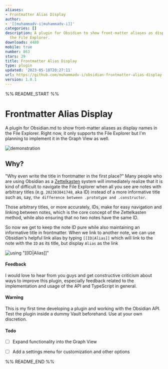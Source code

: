 ```yaml
---
aliases:
- Frontmatter Alias Display
author:
- '[[muhammadv-i|muhammadv-i]]'
categories: []
description: A plugin for Obsidian to show front-matter aliases as display names in
  the File Explorer.
downloads: 4480
mobile: true
number: 863
stars: 29
title: Frontmatter Alias Display
type: plugin
updated: '2023-05-10T20:27:11'
url: https://github.com/muhammadv-i/obsidian-frontmatter-alias-display
version: 1.0.1
---
```


%% README_START %%

# Frontmatter Alias Display
A plugin for Obsidian.md to show front-matter aliases as display names in the File Explorer. Right now, it only supports the File Explorer but I'm planning to implement it in the Graph View as well.

![demonstration](https://raw.githubusercontent.com/muhammadv-i/obsidian-frontmatter-alias-display/HEAD/frontmatter-alias-display.gif)

## Why?
"Why even write the title in frontmatter in the first place?" 
Many people who are using Obsidian as a [Zettelkasten](https://zettelkasten.de/) system will immediately realize that it is kind of difficult to navigate the File Explorer when all you see are notes with arbitrary titles (e.g. `202303041748`, aka ID) instead of a more informative title such as, say, `the difference between .prototype and .constructor`.

Those arbitrary titles, or more accurately, IDs, make for easy navigation and linking between notes, which is the core concept of the Zettelkasten method, while also ensuring that no two notes have the same ID.

So now we get to keep the note ID pure while also maintaining an informative title in frontmatter. When we link to another note, we can use Obsidian's helpful link alias by typing `[[ID|Alias]]` which will link to the note with the `ID` as its title, but display `Alias` as the link

![using "[[ID|Alias]]"](IDAlias.gif)

#### Feedback
I would love to hear from you guys and get constructive criticism about ways to improve this plugin, especially feedback related to the implementation and usage of the API and TypeScript in general.

#### Warning
This is my first time developing a plugin and working with the Obsidian API. Test the plugin inside a dummy Vault beforehand. Use at your own discretion.

#### Todo
- [ ] Expand functionality into the Graph View
- [ ] Add a settings menu for customization and other options


%% README_END %%